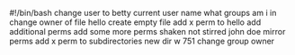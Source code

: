 #!/bin/bash
change user to betty
current user name
what groups am i in
change owner of file hello
create empty file
add x perm to hello
add additional perms
add some more perms
shaken not stirred
john doe
mirror perms
add x perm to subdirectories
new dir w 751 
change group owner
